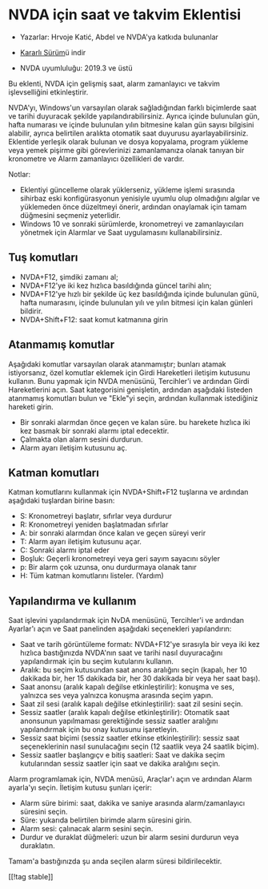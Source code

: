 # NVDA için saat ve takvim Eklentisi #

* Yazarlar: Hrvoje Katić, Abdel ve NVDA'ya katkıda bulunanlar
* [Kararlı Sürüm][1]ü indir

* NVDA uyumluluğu: 2019.3 ve üstü

Bu eklenti, NVDA için gelişmiş saat, alarm zamanlayıcı ve takvim
işlevselliğini etkinleştirir.

NVDA'yı, Windows'un varsayılan olarak sağladığından farklı biçimlerde saat
ve tarihi duyuracak şekilde yapılandırabilirsiniz. Ayrıca içinde bulunulan
gün, hafta numarası ve içinde bulunulan yılın bitmesine kalan gün sayısı
bilgisini alabilir, ayrıca belirtilen aralıkta otomatik saat duyurusu
ayarlayabilirsiniz. Eklentide yerleşik olarak bulunan ve dosya kopyalama,
program yükleme veya yemek pişirme gibi görevlerinizi zamanlamanıza olanak
tanıyan bir kronometre ve Alarm zamanlayıcı özellikleri de vardır.

Notlar:

* Eklentiyi güncelleme olarak yüklerseniz, yükleme işlemi sırasında sihirbaz
  eski konfigürasyonun yenisiyle uyumlu olup olmadığını algılar ve
  yüklemeden önce düzeltmeyi önerir, ardından onaylamak için tamam düğmesini
  seçmeniz yeterlidir.
* Windows 10 ve sonraki sürümlerde, kronometreyi ve zamanlayıcıları yönetmek
  için Alarmlar ve Saat uygulamasını kullanabilirsiniz.

## Tuş komutları

* NVDA+F12, şimdiki zamanı al;
* NVDA+F12'ye iki kez hızlıca basıldığında güncel tarihi alın;
* NVDA+F12'ye hızlı bir şekilde üç kez basıldığında içinde bulunulan günü,
  hafta numarasını, içinde bulunulan yılı ve yılın bitmesi için kalan
  günleri bildirir.
* NVDA+Shift+F12: saat komut katmanına girin

## Atanmamış komutlar

Aşağıdaki komutlar varsayılan olarak atanmamıştır; bunları atamak
istiyorsanız, özel komutlar eklemek için Girdi Hareketleri iletişim kutusunu
kullanın. Bunu yapmak için NVDA menüsünü, Tercihler'i ve ardından Girdi
Hareketlerini açın. Saat kategorisini genişletin, ardından aşağıdaki
listeden atanmamış komutları bulun ve "Ekle"yi seçin, ardından kullanmak
istediğiniz hareketi girin.

* Bir sonraki alarmdan önce geçen ve kalan süre. bu harekete hızlıca iki kez
  basmak bir sonraki alarmı iptal edecektir.
* Çalmakta olan alarm sesini durdurun.
* Alarm ayarı iletişim kutusunu aç.

## Katman komutları

Katman komutlarını kullanmak için NVDA+Shift+F12 tuşlarına ve ardından
aşağıdaki tuşlardan birine basın:

* S: Kronometreyi başlatır, sıfırlar veya durdurur
* R: Kronometreyi yeniden başlatmadan sıfırlar
* A: bir sonraki alarmdan önce kalan ve geçen süreyi verir
* T: Alarm ayarı iletişim kutusunu açar.
* C: Sonraki alarmı iptal eder
* Boşluk: Geçerli kronometreyi veya geri sayım sayacını söyler
* p: Bir alarm çok uzunsa, onu durdurmaya olanak tanır
* H: Tüm katman komutlarını listeler. (Yardım)

## Yapılandırma ve kullanım

Saat işlevini yapılandırmak için NvDA menüsünü, Tercihler'i ve ardından
Ayarlar'ı açın ve Saat panelinden aşağıdaki seçenekleri yapılandırın:

* Saat ve tarih görüntüleme formatı: NVDA+F12'ye sırasıyla bir veya iki kez
  hızlıca bastığınızda NVDA'nın saat ve tarihi nasıl duyuracağını
  yapılandırmak için bu seçim kutularını kullanın.
* Aralık: bu seçim kutusundan saat anons aralığını seçin (kapalı, her 10
  dakikada bir, her 15 dakikada bir, her 30 dakikada bir veya her saat
  başı).
* Saat anonsu (aralık kapalı değilse etkinleştirilir): konuşma ve ses,
  yalnızca ses veya yalnızca konuşma arasında seçim yapın.
* Saat zil sesi (aralık kapalı değilse etkinleştirilir): saat zil sesini
  seçin.
* Sessiz saatler (aralık kapalı değilse etkinleştirilir): Otomatik saat
  anonsunun yapılmaması gerektiğinde sessiz saatler aralığını yapılandırmak
  için bu onay kutusunu işaretleyin.
* Sessiz saat biçimi (sessiz saatler etkinse etkinleştirilir): sessiz saat
  seçeneklerinin nasıl sunulacağını seçin (12 saatlik veya 24 saatlik
  biçim).
* Sessiz saatler başlangıçv e bitiş saatleri: Saat ve dakika seçim
  kutularından sessiz saatler için saat ve dakika aralığını seçin.

Alarm programlamak için, NVDA menüsü, Araçlar'ı açın ve ardından Alarm
ayarla'yı seçin. İletişim kutusu şunları içerir:

* Alarm süre birimi: saat, dakika ve saniye arasında alarm/zamanlayıcı
  süresini seçin.
* Süre: yukarıda belirtilen birimde alarm süresini girin.
* Alarm sesi: çalınacak alarm sesini seçin.
* Durdur ve duraklat düğmeleri: uzun bir alarm sesini durdurun veya
  duraklatın.

Tamam'a bastığınızda şu anda seçilen alarm süresi  bildirilecektir.

[[!tag stable]]

[1]:
https://github.com/hkatic/clock/releases/download/24.04.0/clock-24.04.0.nvda-addon
